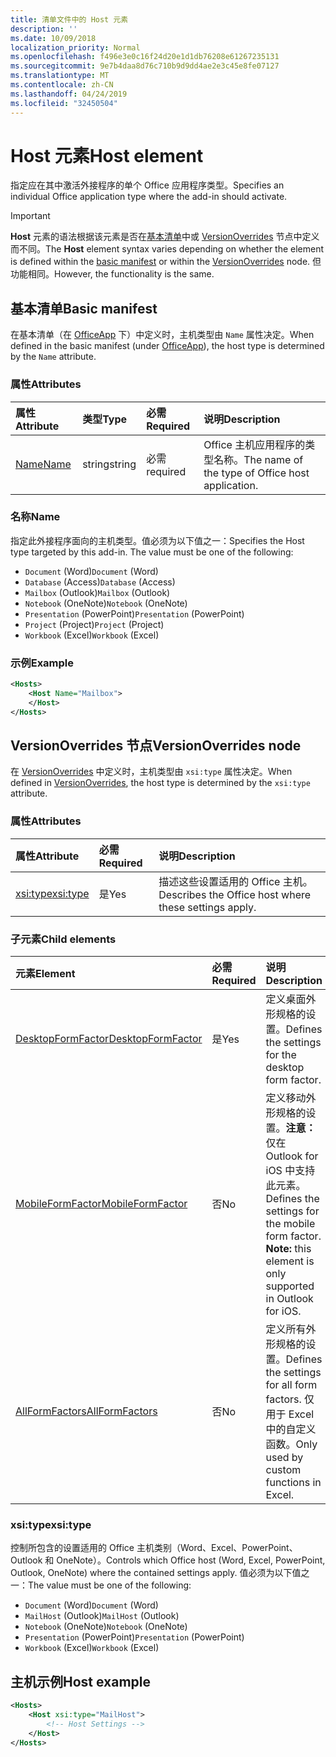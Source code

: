 ```yaml
---
title: 清单文件中的 Host 元素
description: ''
ms.date: 10/09/2018
localization_priority: Normal
ms.openlocfilehash: f496e3e0c16f24d20e1d1db76208e61267235131
ms.sourcegitcommit: 9e7b4daa8d76c710b9d9dd4ae2e3c45e8fe07127
ms.translationtype: MT
ms.contentlocale: zh-CN
ms.lasthandoff: 04/24/2019
ms.locfileid: "32450504"
---
```

# <a name="host-element"></a><span data-ttu-id="e2b9a-102">Host 元素</span><span class="sxs-lookup"><span data-stu-id="e2b9a-102">Host element</span></span>

<span data-ttu-id="e2b9a-103">指定应在其中激活外接程序的单个 Office 应用程序类型。</span><span class="sxs-lookup"><span data-stu-id="e2b9a-103">Specifies an individual Office application type where the add-in should activate.</span></span>

> [!IMPORTANT] 
> <span data-ttu-id="e2b9a-104">**Host** 元素的语法根据该元素是否在[基本清单](#basic-manifest)中或 [VersionOverrides](#versionoverrides-node) 节点中定义而不同。</span><span class="sxs-lookup"><span data-stu-id="e2b9a-104">The **Host** element syntax varies depending on whether the element is defined within the [basic manifest](#basic-manifest) or within the [VersionOverrides](#versionoverrides-node) node.</span></span> <span data-ttu-id="e2b9a-105">但功能相同。</span><span class="sxs-lookup"><span data-stu-id="e2b9a-105">However, the functionality is the same.</span></span>  

## <a name="basic-manifest"></a><span data-ttu-id="e2b9a-106">基本清单</span><span class="sxs-lookup"><span data-stu-id="e2b9a-106">Basic manifest</span></span>

<span data-ttu-id="e2b9a-107">在基本清单（在 [OfficeApp](officeapp.md) 下）中定义时，主机类型由 `Name` 属性决定。</span><span class="sxs-lookup"><span data-stu-id="e2b9a-107">When defined in the basic manifest (under [OfficeApp](officeapp.md)), the host type is determined by the `Name` attribute.</span></span>   

### <a name="attributes"></a><span data-ttu-id="e2b9a-108">属性</span><span class="sxs-lookup"><span data-stu-id="e2b9a-108">Attributes</span></span>

| <span data-ttu-id="e2b9a-109">属性</span><span class="sxs-lookup"><span data-stu-id="e2b9a-109">Attribute</span></span>     | <span data-ttu-id="e2b9a-110">类型</span><span class="sxs-lookup"><span data-stu-id="e2b9a-110">Type</span></span>   | <span data-ttu-id="e2b9a-111">必需</span><span class="sxs-lookup"><span data-stu-id="e2b9a-111">Required</span></span> | <span data-ttu-id="e2b9a-112">说明</span><span class="sxs-lookup"><span data-stu-id="e2b9a-112">Description</span></span>                                      |
|:--------------|:-------|:---------|:-------------------------------------------------|
| [<span data-ttu-id="e2b9a-113">Name</span><span class="sxs-lookup"><span data-stu-id="e2b9a-113">Name</span></span>](#name) | <span data-ttu-id="e2b9a-114">string</span><span class="sxs-lookup"><span data-stu-id="e2b9a-114">string</span></span> | <span data-ttu-id="e2b9a-115">必需</span><span class="sxs-lookup"><span data-stu-id="e2b9a-115">required</span></span> | <span data-ttu-id="e2b9a-116">Office 主机应用程序的类型名称。</span><span class="sxs-lookup"><span data-stu-id="e2b9a-116">The name of the type of Office host application.</span></span> |

### <a name="name"></a><span data-ttu-id="e2b9a-117">名称</span><span class="sxs-lookup"><span data-stu-id="e2b9a-117">Name</span></span>
<span data-ttu-id="e2b9a-p102">指定此外接程序面向的主机类型。值必须为以下值之一：</span><span class="sxs-lookup"><span data-stu-id="e2b9a-p102">Specifies the Host type targeted by this add-in. The value must be one of the following:</span></span>

- <span data-ttu-id="e2b9a-120">`Document` (Word)</span><span class="sxs-lookup"><span data-stu-id="e2b9a-120">`Document` (Word)</span></span>
- <span data-ttu-id="e2b9a-121">`Database` (Access)</span><span class="sxs-lookup"><span data-stu-id="e2b9a-121">`Database` (Access)</span></span>
- <span data-ttu-id="e2b9a-122">`Mailbox` (Outlook)</span><span class="sxs-lookup"><span data-stu-id="e2b9a-122">`Mailbox` (Outlook)</span></span>
- <span data-ttu-id="e2b9a-123">`Notebook` (OneNote)</span><span class="sxs-lookup"><span data-stu-id="e2b9a-123">`Notebook` (OneNote)</span></span>
- <span data-ttu-id="e2b9a-124">`Presentation` (PowerPoint)</span><span class="sxs-lookup"><span data-stu-id="e2b9a-124">`Presentation` (PowerPoint)</span></span>
- <span data-ttu-id="e2b9a-125">`Project` (Project)</span><span class="sxs-lookup"><span data-stu-id="e2b9a-125">`Project` (Project)</span></span>
- <span data-ttu-id="e2b9a-126">`Workbook` (Excel)</span><span class="sxs-lookup"><span data-stu-id="e2b9a-126">`Workbook` (Excel)</span></span>

### <a name="example"></a><span data-ttu-id="e2b9a-127">示例</span><span class="sxs-lookup"><span data-stu-id="e2b9a-127">Example</span></span>
```xml
<Hosts>
    <Host Name="Mailbox">
    </Host>
</Hosts>
```

## <a name="versionoverrides-node"></a><span data-ttu-id="e2b9a-128">VersionOverrides 节点</span><span class="sxs-lookup"><span data-stu-id="e2b9a-128">VersionOverrides node</span></span>
<span data-ttu-id="e2b9a-129">在 [VersionOverrides](versionoverrides.md) 中定义时，主机类型由 `xsi:type` 属性决定。</span><span class="sxs-lookup"><span data-stu-id="e2b9a-129">When defined in [VersionOverrides](versionoverrides.md), the host type is determined by the `xsi:type` attribute.</span></span> 

### <a name="attributes"></a><span data-ttu-id="e2b9a-130">属性</span><span class="sxs-lookup"><span data-stu-id="e2b9a-130">Attributes</span></span>

|  <span data-ttu-id="e2b9a-131">属性</span><span class="sxs-lookup"><span data-stu-id="e2b9a-131">Attribute</span></span>  |  <span data-ttu-id="e2b9a-132">必需</span><span class="sxs-lookup"><span data-stu-id="e2b9a-132">Required</span></span>  |  <span data-ttu-id="e2b9a-133">说明</span><span class="sxs-lookup"><span data-stu-id="e2b9a-133">Description</span></span>  |
|:-----|:-----|:-----|
|  [<span data-ttu-id="e2b9a-134">xsi:type</span><span class="sxs-lookup"><span data-stu-id="e2b9a-134">xsi:type</span></span>](#xsitype)  |  <span data-ttu-id="e2b9a-135">是</span><span class="sxs-lookup"><span data-stu-id="e2b9a-135">Yes</span></span>  | <span data-ttu-id="e2b9a-136">描述这些设置适用的 Office 主机。</span><span class="sxs-lookup"><span data-stu-id="e2b9a-136">Describes the Office host where these settings apply.</span></span>|

### <a name="child-elements"></a><span data-ttu-id="e2b9a-137">子元素</span><span class="sxs-lookup"><span data-stu-id="e2b9a-137">Child elements</span></span>

|  <span data-ttu-id="e2b9a-138">元素</span><span class="sxs-lookup"><span data-stu-id="e2b9a-138">Element</span></span> |  <span data-ttu-id="e2b9a-139">必需</span><span class="sxs-lookup"><span data-stu-id="e2b9a-139">Required</span></span>  |  <span data-ttu-id="e2b9a-140">说明</span><span class="sxs-lookup"><span data-stu-id="e2b9a-140">Description</span></span>  |
|:-----|:-----|:-----|
|  [<span data-ttu-id="e2b9a-141">DesktopFormFactor</span><span class="sxs-lookup"><span data-stu-id="e2b9a-141">DesktopFormFactor</span></span>](desktopformfactor.md)    |  <span data-ttu-id="e2b9a-142">是</span><span class="sxs-lookup"><span data-stu-id="e2b9a-142">Yes</span></span>   |  <span data-ttu-id="e2b9a-143">定义桌面外形规格的设置。</span><span class="sxs-lookup"><span data-stu-id="e2b9a-143">Defines the settings for the desktop form factor.</span></span> |
|  [<span data-ttu-id="e2b9a-144">MobileFormFactor</span><span class="sxs-lookup"><span data-stu-id="e2b9a-144">MobileFormFactor</span></span>](mobileformfactor.md)    |  <span data-ttu-id="e2b9a-145">否</span><span class="sxs-lookup"><span data-stu-id="e2b9a-145">No</span></span>   |  <span data-ttu-id="e2b9a-p103">定义移动外形规格的设置。**注意：** 仅在 Outlook for iOS 中支持此元素。</span><span class="sxs-lookup"><span data-stu-id="e2b9a-p103">Defines the settings for the mobile form factor. **Note:** this element is only supported in Outlook for iOS.</span></span> |
|  [<span data-ttu-id="e2b9a-148">AllFormFactors</span><span class="sxs-lookup"><span data-stu-id="e2b9a-148">AllFormFactors</span></span>](allformfactors.md)    |  <span data-ttu-id="e2b9a-149">否</span><span class="sxs-lookup"><span data-stu-id="e2b9a-149">No</span></span>   |  <span data-ttu-id="e2b9a-150">定义所有外形规格的设置。</span><span class="sxs-lookup"><span data-stu-id="e2b9a-150">Defines the settings for all form factors.</span></span> <span data-ttu-id="e2b9a-151">仅用于 Excel 中的自定义函数。</span><span class="sxs-lookup"><span data-stu-id="e2b9a-151">Only used by custom functions in Excel.</span></span> |

### <a name="xsitype"></a><span data-ttu-id="e2b9a-152">xsi:type</span><span class="sxs-lookup"><span data-stu-id="e2b9a-152">xsi:type</span></span>

<span data-ttu-id="e2b9a-153">控制所包含的设置适用的 Office 主机类别（Word、Excel、PowerPoint、Outlook 和 OneNote）。</span><span class="sxs-lookup"><span data-stu-id="e2b9a-153">Controls which Office host (Word, Excel, PowerPoint, Outlook, OneNote) where the contained settings apply.</span></span> <span data-ttu-id="e2b9a-154">值必须为以下值之一：</span><span class="sxs-lookup"><span data-stu-id="e2b9a-154">The value must be one of the following:</span></span>

- <span data-ttu-id="e2b9a-155">`Document` (Word)</span><span class="sxs-lookup"><span data-stu-id="e2b9a-155">`Document` (Word)</span></span>
- <span data-ttu-id="e2b9a-156">`MailHost` (Outlook)</span><span class="sxs-lookup"><span data-stu-id="e2b9a-156">`MailHost` (Outlook)</span></span>    
- <span data-ttu-id="e2b9a-157">`Notebook` (OneNote)</span><span class="sxs-lookup"><span data-stu-id="e2b9a-157">`Notebook` (OneNote)</span></span>
- <span data-ttu-id="e2b9a-158">`Presentation` (PowerPoint)</span><span class="sxs-lookup"><span data-stu-id="e2b9a-158">`Presentation` (PowerPoint)</span></span>
- <span data-ttu-id="e2b9a-159">`Workbook` (Excel)</span><span class="sxs-lookup"><span data-stu-id="e2b9a-159">`Workbook` (Excel)</span></span>

## <a name="host-example"></a><span data-ttu-id="e2b9a-160">主机示例</span><span class="sxs-lookup"><span data-stu-id="e2b9a-160">Host example</span></span> 
```xml
<Hosts>
    <Host xsi:type="MailHost">
        <!-- Host Settings -->
    </Host>
</Hosts>
```
